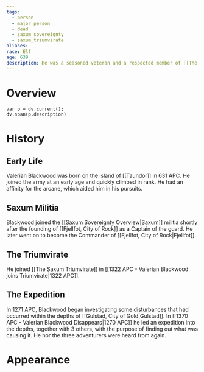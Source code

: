 ```yaml
---
tags:
  - person
  - major_person
  - dead
  - saxum_sovereignty
  - saxum_triumvirate
aliases: 
race: Elf
age: 639
description: He was a seasoned veteran and a respected member of [[The Saxum Triumvirate]] for 48 years. He was known for his tactical expertise and his unwavering loyalty to the Sovereignty. Valerian was a tall man with a muscular build, and his short-cropped hair was starting to gray. He had a thick beard that he kept well-groomed, and his piercing blue eyes conveyed a sense of authority and intelligence. He disappeared while leading a mission into the labyrinthine tunnels that run beneath Gulstad. The circumstances surrounding his disappearance remain a mystery to this day. His position on the Triumvirate was later taken by his second in command, [[Renate von Abendroth]], who remains a member of the council to this day.
---
```

# Overview
```dataviewjs
var p = dv.current();
dv.span(p.description)
```
# History
## Early Life
Valerian Blackwood was born on the island of [[Taundor]] in 631 APC. He joined the army at an early age and quickly climbed in rank. He had an affinity for the arcane, which aided him in his pursuits.
## Saxum Militia
Blackwood joined the [[Saxum Sovereignty Overview|Saxum]] militia shortly after the founding of [[Fjellfot, City of Rock]] as a Captain of the guard. He later went on to become the Commander of [[Fjellfot, City of Rock|Fjellfot]].
## The Triumvirate
He joined [[The Saxum Triumvirate]] in [[1322 APC - Valerian Blackwood joins Triumvirate|1322 APC]].
## The Expedition
In 1271 APC, Blackwood began investigating some disturbances that had occurred within the depths of [[Gulstad, City of Gold|Gulstad]]. In [[1370 APC - Valerian Blackwood Disappears|1270 APC]] he led an expedition into the depths, together with 3 others, with the purpose of finding out what was causing it. He nor the three adventurers were heard from again.
# Appearance
